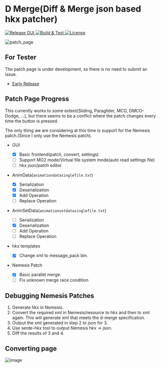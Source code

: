 # D Merge(Diff & Merge json based hkx patcher)

<div>
    <a href="https://github.com/SARDONYX-sard/d-merge/actions/workflows/release-gui.yaml">
        <img src="https://github.com/SARDONYX-sard/d-merge/actions/workflows/release-gui.yaml/badge.svg" alt="Release GUI">
    </a>
    <a href="https://github.com/SARDONYX-sard/d-merge/actions/workflows/build-and-test.yaml">
        <img src="https://github.com/SARDONYX-sard/d-merge/actions/workflows/build-and-test.yaml/badge.svg" alt="Build & Test">
    </a>
    <a href="https://opensource.org/licenses/GPL-3.0">
        <img src="https://img.shields.io/badge/License-GPL_v3.0-blue.svg" alt="License">
    </a>

</div>

![patch_page](https://github.com/user-attachments/assets/48b4d85d-ce79-4a46-87de-55a9c7e27436)

## For Tester

The patch page is under development, so there is no need to submit an issue.

- [Early Release](https://github.com/SARDONYX-sard/d-merge/releases)

## Patch Page Progress

This currently works to some extent(Sliding, Paraglider, MCO, DMCO-Dodge, ...), but there seems to be a conflict where the patch changes every time the button is pressed.

The only thing we are considering at this time is support for the Nemesis patch.(Since I only use the Nemesis patch).

- GUI

  - [x] Basic frontend(patch, convert, settings)
  - [ ] Support MO2 mode/Virtual file system mode(auto read settings file)
  - [ ] hkx json/patch editor

- AnimData(`animationdatasinglefile.txt`)

  - [x] Serialization
  - [x] Deserialization
  - [x] Add Operation
  - [ ] Replace Operation

- AnimSetData(`animationsetdatasinglefile.txt`)

  - [ ] Serialization
  - [x] Deserialization
  - [ ] Add Operation
  - [ ] Replace Operation

- hkx templates

  - [x] Change xml to message_pack bin.

- Nemesis Patch
  - [x] Basic parallel merge.
  - [ ] Fix unknown merge race condition

## Debugging Nemesis Patches

1. Generate hkx in Nemesis.
2. Convert the required xml in Nemesis/resource to hkx and then to xml again.
   This will generate xml that meets the d-merge specification.
3. Output the xml generated in step 2 to json for 3.
4. Use serde-hkx tool to output Nemesis hkx → json.
5. Diff the results of 3 and 4.

## Converting page

![image](https://github.com/user-attachments/assets/1b8f0a0b-8aa2-4bd3-9cba-f75a6ff9095d)
